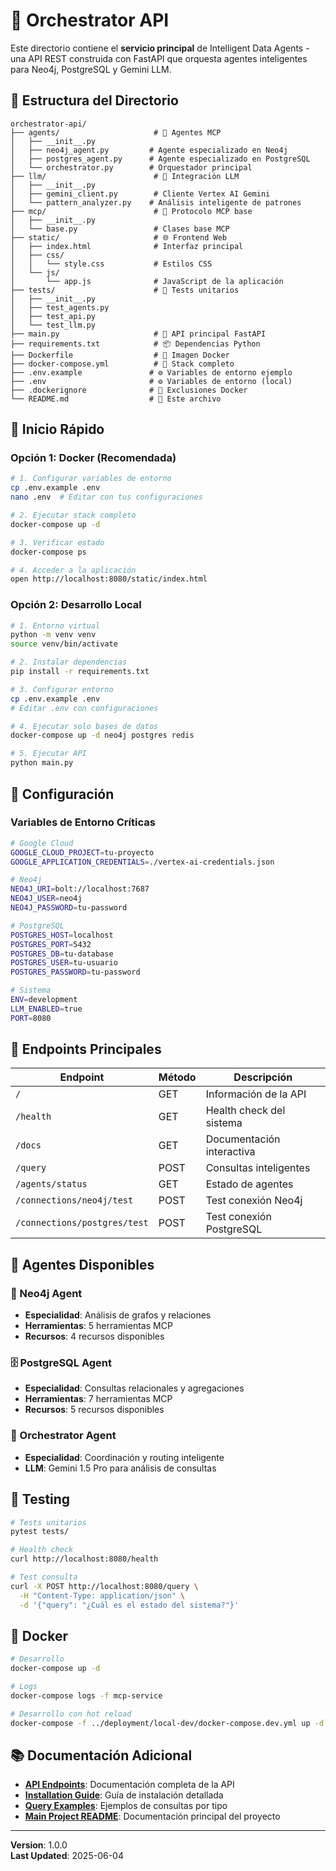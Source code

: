 # 🎯 Orchestrator API

Este directorio contiene el **servicio principal** de Intelligent Data Agents - una API REST construida con FastAPI que orquesta agentes inteligentes para Neo4j, PostgreSQL y Gemini LLM.

## 📁 **Estructura del Directorio**

```
orchestrator-api/
├── agents/                     # 🤖 Agentes MCP
│   ├── __init__.py
│   ├── neo4j_agent.py         # Agente especializado en Neo4j
│   ├── postgres_agent.py      # Agente especializado en PostgreSQL
│   └── orchestrator.py        # Orquestador principal
├── llm/                        # 🧠 Integración LLM
│   ├── __init__.py
│   ├── gemini_client.py        # Cliente Vertex AI Gemini
│   └── pattern_analyzer.py    # Análisis inteligente de patrones
├── mcp/                        # 🔗 Protocolo MCP base
│   ├── __init__.py
│   └── base.py                 # Clases base MCP
├── static/                     # 🌐 Frontend Web
│   ├── index.html              # Interfaz principal
│   ├── css/
│   │   └── style.css           # Estilos CSS
│   └── js/
│       └── app.js              # JavaScript de la aplicación
├── tests/                      # 🧪 Tests unitarios
│   ├── __init__.py
│   ├── test_agents.py
│   ├── test_api.py
│   └── test_llm.py
├── main.py                     # 🚀 API principal FastAPI
├── requirements.txt            # 📦 Dependencias Python
├── Dockerfile                  # 🐳 Imagen Docker
├── docker-compose.yml          # 🔧 Stack completo
├── .env.example               # ⚙️ Variables de entorno ejemplo
├── .env                       # ⚙️ Variables de entorno (local)
├── .dockerignore              # 🚫 Exclusiones Docker
└── README.md                  # 📖 Este archivo
```

## 🚀 **Inicio Rápido**

### **Opción 1: Docker (Recomendada)**

```bash
# 1. Configurar variables de entorno
cp .env.example .env
nano .env  # Editar con tus configuraciones

# 2. Ejecutar stack completo
docker-compose up -d

# 3. Verificar estado
docker-compose ps

# 4. Acceder a la aplicación
open http://localhost:8080/static/index.html
```

### **Opción 2: Desarrollo Local**

```bash
# 1. Entorno virtual
python -m venv venv
source venv/bin/activate

# 2. Instalar dependencias
pip install -r requirements.txt

# 3. Configurar entorno
cp .env.example .env
# Editar .env con configuraciones

# 4. Ejecutar solo bases de datos
docker-compose up -d neo4j postgres redis

# 5. Ejecutar API
python main.py
```

## 🔧 **Configuración**

### **Variables de Entorno Críticas**

```bash
# Google Cloud
GOOGLE_CLOUD_PROJECT=tu-proyecto
GOOGLE_APPLICATION_CREDENTIALS=./vertex-ai-credentials.json

# Neo4j
NEO4J_URI=bolt://localhost:7687
NEO4J_USER=neo4j
NEO4J_PASSWORD=tu-password

# PostgreSQL
POSTGRES_HOST=localhost
POSTGRES_PORT=5432
POSTGRES_DB=tu-database
POSTGRES_USER=tu-usuario
POSTGRES_PASSWORD=tu-password

# Sistema
ENV=development
LLM_ENABLED=true
PORT=8080
```

## 📡 **Endpoints Principales**

| Endpoint | Método | Descripción |
|----------|--------|-------------|
| `/` | GET | Información de la API |
| `/health` | GET | Health check del sistema |
| `/docs` | GET | Documentación interactiva |
| `/query` | POST | Consultas inteligentes |
| `/agents/status` | GET | Estado de agentes |
| `/connections/neo4j/test` | POST | Test conexión Neo4j |
| `/connections/postgres/test` | POST | Test conexión PostgreSQL |

## 🤖 **Agentes Disponibles**

### **🔗 Neo4j Agent**
- **Especialidad**: Análisis de grafos y relaciones
- **Herramientas**: 5 herramientas MCP
- **Recursos**: 4 recursos disponibles

### **🗄️ PostgreSQL Agent**
- **Especialidad**: Consultas relacionales y agregaciones
- **Herramientas**: 7 herramientas MCP
- **Recursos**: 5 recursos disponibles

### **🧠 Orchestrator Agent**
- **Especialidad**: Coordinación y routing inteligente
- **LLM**: Gemini 1.5 Pro para análisis de consultas

## 🧪 **Testing**

```bash
# Tests unitarios
pytest tests/

# Health check
curl http://localhost:8080/health

# Test consulta
curl -X POST http://localhost:8080/query \
  -H "Content-Type: application/json" \
  -d '{"query": "¿Cuál es el estado del sistema?"}'
```

## 🐳 **Docker**

```bash
# Desarrollo
docker-compose up -d

# Logs
docker-compose logs -f mcp-service

# Desarrollo con hot reload
docker-compose -f ../deployment/local-dev/docker-compose.dev.yml up -d
```

## 📚 **Documentación Adicional**

- **[API Endpoints](../docs/api/endpoints.md)**: Documentación completa de la API
- **[Installation Guide](../docs/setup/installation.md)**: Guía de instalación detallada
- **[Query Examples](../examples/queries/)**: Ejemplos de consultas por tipo
- **[Main Project README](../README.md)**: Documentación principal del proyecto

---

**Version**: 1.0.0  
**Last Updated**: 2025-06-04
